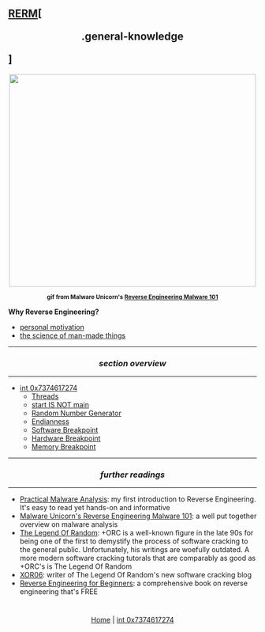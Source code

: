 ## [RERM](/README.md#table-of-contents)[ <p align='center'>.general-knowledge</p> ]

<div align='center'> 
<img src="https://github.com/yellowbyte/reverse-engineering-reference-manual/blob/reorganize/images/general-knowledge/malwareunicorn_bikeloop.gif" width="500" height="430"> 
<p align='center'><sub><strong>gif from Malware Unicorn's <a href="https://securedorg.github.io/RE101/intro/">Reverse Engineering Malware 101</a></strong></sub></p>
</div>

__Why Reverse Engineering?__
* [personal motivation](https://gist.github.com/yellowbyte/cb45efbb2fe05b631455b7523ebd1ff3)
* [the science of man-made things](https://medium.com/@againsthimself/in-defense-of-reverse-engineering-e07fe19b26c)

---
### *<p align='center'> section overview </p>*
---
* [int 0x7374617274](int_0x7374617274.md)
  * [Threads](int_0x7374617274.md#-threads-)
  * [start IS NOT main](int_0x7374617274.md#-start-is-not-main-)
  * [Random Number Generator](int_0x7374617274.md#-random-number-generator-)
  * [Endianness](int_0x7374617274.md#-endianness-)
  * [Software Breakpoint](int_0x7374617274.md#-software-breakpoint-)
  * [Hardware Breakpoint](int_0x7374617274.md#-hardware-breakpoint-)
  * [Memory Breakpoint](int_0x7374617274.md#-memory-breakpoint-)

---
### *<p align='center'> further readings </p>*
---
* [Practical Malware Analysis](https://www.nostarch.com/malware): my first introduction to Reverse Engineering. It's easy to read yet hands-on and informative
* [Malware Unicorn's Reverse Engineering Malware 101](https://securedorg.github.io/RE101/): a well put together overview on malware analysis
* [The Legend Of Random](http://octopuslabs.io/legend/blog/sample-page.html): +ORC is a well-known figure in the late 90s for being one of the first to demystify the process of software cracking to the general public. Unfortunately, his writings are woefully outdated. A more modern software cracking tutorals that are comparably as good as +ORC's is The Legend Of Random
* [XOR06](https://xor06.wordpress.com/tutorials/): writer of The Legend Of Random's new software cracking blog
* [Reverse Engineering for Beginners](https://beginners.re/): a comprehensive book on reverse engineering that's FREE

#
<p align='center'><a href="/README.md">Home</a> | <a href="int_0x7374617274.md">int 0x7374617274</a></p>
